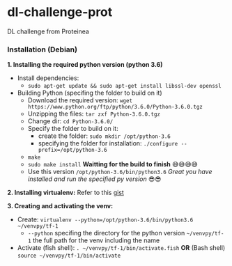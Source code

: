 # dl-challenge-prot
DL challenge from Proteinea

### Installation (Debian)
__1. Installing the required python version (python 3.6)__     
- Install dependencies:     
    - `sudo apt-get update && sudo apt-get install libssl-dev openssl`      
- Building Python (specifing the folder to build on it)
    - Download the required version: `wget https://www.python.org/ftp/python/3.6.0/Python-3.6.0.tgz`
    - Unzipping the files: `tar zxf Python-3.6.0.tgz`
    - Change dir: `cd Python-3.6.0/`
    - Specify the folder to build on it:
        - create the folder: `sudo mkdir /opt/python-3.6`
        - specifying the folder for installation: `./configure --prefix=/opt/python-3.6`
    - `make`
    - `sudo make install` __Waitting for the build to finish__ 😅😅😅😅
    - Use this version `/opt/python-3.6/bin/python3.6` _Great you have installed and run the specified py version_ 😎😎     

__2. Installing virtualenv:__ Refer to this [gist](https://gist.github.com/amshrbo/2ca0afb88c428b79ddaf38374226b9e0)       

__3. Creating and activating the venv:__        
- Create: `virtualenv --python=/opt/python-3.6/bin/python3.6 ~/venvpy/tf-1`     
    - `--python` specifing the directory for the python version `~/venvpy/tf-1` the full path for the venv including the name
- Activate (fish shell): `. ~/venvpy/tf-1/bin/activate.fish` __OR__ (Bash shell) `source ~/venvpy/tf-1/bin/activate`       

